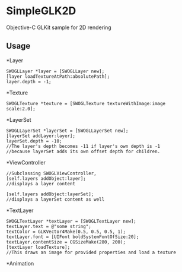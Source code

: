 SimpleGLK2D
===========

Objective-C GLKit sample for 2D rendering


Usage
-----------

*Layer

    SWOGLLayer *layer = [SWOGLLayer new];
    [layer loadTextureAtPath:absolutePath];
	layer.depth = -1;

*Texture

    SWOGLTexture *texture = [SWOGLTexture textureWithImage:image scale:2.0];

*LayerSet

    SWOGLLayerSet *layerSet = [SWOGLLayerSet new];
    [layerSet addLayer:layer];
    layerSet.depth = -10;
    //The layer's depth becomes -11 if layer's own depth is -1 
    //because layerSet adds its own offset depth for children.
	
	
*ViewController

    //Subclassing SWOGLViewController, 
    [self.layers addObject:layer];
    //displays a layer content

    [self.layers addObject:layerSet];
    //displays a layerSet content as well
	
*TextLayer
	
    SWOGLTextLayer *textLayer = [SWOGLTextLayer new];
    textLayer.text = @"some string";
	textColor = GLKVector4Make(0.5, 0.5, 0.5, 1);
	textLayer.font = [UIFont boldSystemFontOfSize:20];
	textLayer.contentSize = CGSizeMake(280, 200);
	[textLayer loadTexture];
	//This draws an image for provided properties and load a texture

*Animation	
